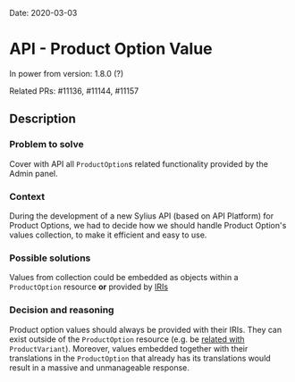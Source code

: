 Date: 2020-03-03

# API - Product Option Value

In power from version: 1.8.0 (?)

Related PRs: #11136, #11144, #11157

## Description

### Problem to solve

Cover with API all `ProductOption`s related functionality provided by the Admin panel. 

### Context

During the development of a new Sylius API (based on API Platform) for Product Options, we had to decide how we should handle
Product Option's values collection, to make it efficient and easy to use.

### Possible solutions

Values from collection could be embedded as objects within a `ProductOption` resource **or** provided by
[IRIs](https://en.wikipedia.org/wiki/Internationalized_Resource_Identifier)

### Decision and reasoning

Product option values should always be provided with their IRIs. They can exist outside of the `ProductOption` resource 
(e.g. be [related with](https://github.com/Sylius/Sylius/blob/master/src/Sylius/Component/Product/Model/ProductVariant.php#L44) `ProductVariant`).
Moreover, values embedded together with their translations in the `ProductOption` that already has its translations would
result in a massive and unmanageable response.
